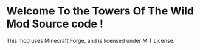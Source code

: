 # Welcome To the Towers Of The Wild Mod Source code !
This mod uses Minecraft Forge, and is licensed under MIT License.
